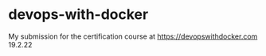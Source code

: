 # devops-with-docker
My submission for the certification course at https://devopswithdocker.com 19.2.22
